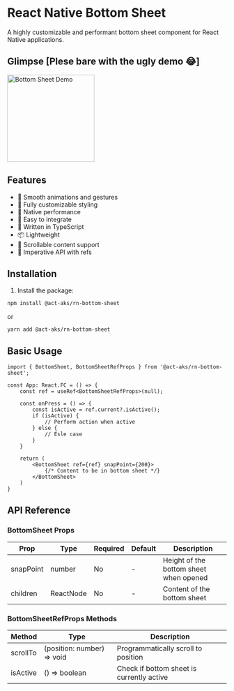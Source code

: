 # React Native Bottom Sheet

A highly customizable and performant bottom sheet component for React Native applications.

## Glimpse [Plese bare with the ugly demo 😂]

<img src="./src/assets/demo.gif" width="200" alt="Bottom Sheet Demo"/>

## Features

- 🚀 Smooth animations and gestures
- 🎨 Fully customizable styling
- 📱 Native performance
- 🔧 Easy to integrate
- 💪 Written in TypeScript
- 📦 Lightweight
- 📜 Scrollable content support
- 🎯 Imperative API with refs

## Installation

1. Install the package:

```bash
npm install @act-aks/rn-bottom-sheet
```

or

```
yarn add @act-aks/rn-bottom-sheet
```

## Basic Usage

```
import { BottomSheet, BottomSheetRefProps } from '@act-aks/rn-bottom-sheet';

const App: React.FC = () => {
    const ref = useRef<BottomSheetRefProps>(null);

    const onPress = () => {
        const isActive = ref.current?.isActive();
        if (isActive) {
            // Perform action when active
        } else {
            // Esle case
        }
    }

    return (
        <BottomSheet ref={ref} snapPoint={200}>
            {/* Content to be in bottom sheet */}
        </BottomSheet>
    )
}

```

## API Reference

### BottomSheet Props

| Prop      | Type      | Required | Default | Description                            |
| --------- | --------- | -------- | ------- | -------------------------------------- |
| snapPoint | number    | No       | -       | Height of the bottom sheet when opened |
| children  | ReactNode | No       | -       | Content of the bottom sheet            |

### BottomSheetRefProps Methods

| Method   | Type                       | Description                               |
| -------- | -------------------------- | ----------------------------------------- |
| scrollTo | (position: number) => void | Programmatically scroll to position       |
| isActive | () => boolean              | Check if bottom sheet is currently active |
